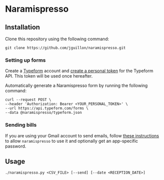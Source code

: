 # Naramispresso

## Installation

Clone this repository using the following command:

```shell
git clone https://github.com/jguillon/naramispresso.git
```

### Setting up forms

Create a [Typeform](http://typeform.com/) account and [create a personal token](https://admin.typeform.com/account#/section/tokens) for the Typeform API. This token will be used once hereafter.

Automatically generate a Naramispresso form by running the following command:

```shell
curl --request POST \
--header 'Authorization: Bearer <YOUR_PERSONAL_TOKEN>' \
--url https://api.typeform.com/forms \
--data @naramispresso/typeform.json
```

### Sending bills

If you are using your Gmail account to send emails, follow [these instructions](https://stackabuse.com/how-to-send-emails-with-gmail-using-python/) to allow `naramispresso` to use it and optionally get an app-specific password.


## Usage

```shell
./naramispresso.py <CSV_FILE> [--send] [--date <RECEPTION_DATE>]
```